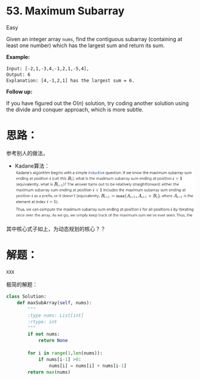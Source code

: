 # 53. Maximum Subarray

Easy

Given an integer array `nums`, find the contiguous subarray (containing at least one number) which has the largest sum and return its sum.

**Example:**

```
Input: [-2,1,-3,4,-1,2,1,-5,4],
Output: 6
Explanation: [4,-1,2,1] has the largest sum = 6.
```

**Follow up:**

If you have figured out the O(*n*) solution, try coding another solution using the divide and conquer approach, which is more subtle.

# 思路：

参考别人的做法，

- Kadane算法：![1546742128997](README.assets/1546742128997.png)

其中核心式子如上，为动态规划的核心？？

# 解题：



```python
XXX
```

极简的解题：

```python
class Solution:
    def maxSubArray(self, nums):
        """
        :type nums: List[int]
        :rtype: int
        """
        if not nums:
            return None
        
        for i in range(1,len(nums)):
            if nums[i-1] >0:
                nums[i] = nums[i] + nums[i-1]
        return max(nums)
```

